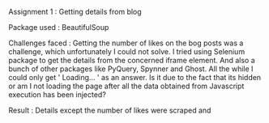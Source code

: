 Assignment 1 : Getting details from blog

Package used : BeautifulSoup

Challenges faced : Getting the number of likes on the bog posts was a challenge, which unfortunately I could not solve. I tried using Selenium package to get the details from the concerned iframe element. And also a bunch of other packages like PyQuery, Spynner and Ghost. All the while I could only get ' Loading... ' as an answer.  Is it due to the fact that its hidden or am I not loading the page after all the data obtained from Javascript execution has been injected?

Result : Details except the number of likes were scraped and 




